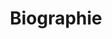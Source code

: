 ---
title: "Biographie"
description: "Das Leben und die Karriere von Pi-hsien Chen"
type: "biography"
layout: "single"
timeline_enabled: true
--- 